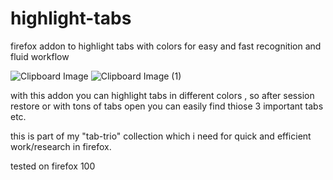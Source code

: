 # highlight-tabs
firefox addon to highlight tabs with colors for easy and fast recognition and fluid workflow

![Clipboard Image](https://user-images.githubusercontent.com/10765339/170862099-a7c76106-5bdd-4758-a512-7217cdfa58cd.png)
![Clipboard Image (1)](https://user-images.githubusercontent.com/10765339/170862118-8d357638-00b5-4f5c-88af-17cdbf3fa640.png)

with this addon you can highlight tabs in different colors , so after session restore or with tons of tabs open you can easily find thiose 3 important tabs etc. 

this is part of my "tab-trio" collection which i need for quick and efficient work/research in firefox.


tested on firefox 100 


